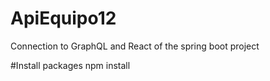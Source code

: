 # ApiEquipo12
Connection to GraphQL and React of the spring boot project

#Install packages
npm install
